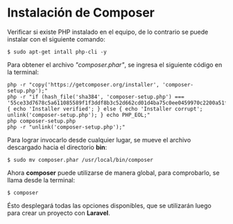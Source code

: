 # Instalación de Composer

Verificar si existe PHP instalado en el equipo, de lo contrario se puede instalar con el siguiente comando:

    $ sudo apt-get intall php-cli -y

Para obtener el archivo _"composer.phar"_, se ingresa el siguiente código en la terminal:

    php -r "copy('https://getcomposer.org/installer', 'composer-setup.php');"
    php -r "if (hash_file('sha384', 'composer-setup.php') === '55ce33d7678c5a611085589f1f3ddf8b3c52d662cd01d4ba75c0ee0459970c2200a51f492d557530c71c15d8dba01eae') { echo 'Installer verified'; } else { echo 'Installer corrupt'; unlink('composer-setup.php'); } echo PHP_EOL;"
    php composer-setup.php
    php -r "unlink('composer-setup.php');"

Para lograr invocarlo desde cualquier lugar, se mueve el archivo descargado hacia el directorio **bin**:

    $ sudo mv composer.phar /usr/local/bin/composer

Ahora **composer** puede utilizarse de manera global, para comprobarlo, se llama desde la terminal: 

    $ composer

Ésto desplegará todas las opciones disponibles, que se utilizarán luego para crear un proyecto con **Laravel**.

